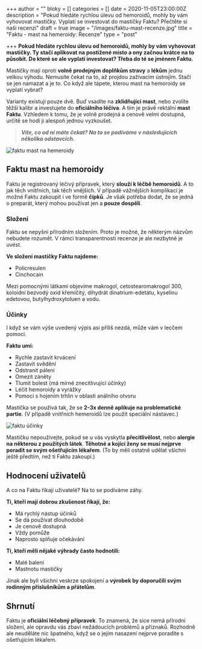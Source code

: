+++
author = ""
bloky = []
categories = []
date = 2020-11-05T23:00:00Z
description = "Pokud hledáte rychlou úlevu od hemoroidů, mohly by vám vyhovovat mastičky. Vyplatí se investovat do mastičky Faktu? Přečtěte si naši recenzi"
draft = true
image = "/images/faktu-mast-recenze.jpg"
title = "Faktu - mast na hemeroidy: Recenze"
type = "post"

+++
**Pokud hledáte rychlou úlevu od hemoroidů, mohly by vám vyhovovat mastičky. Ty stačí aplikovat na postižené místo a ony začnou krátce na to působit. Do které se ale vyplatí investovat? Třeba do té se jménem Faktu.**

Mastičky mají oproti **volně prodejným doplňkům stravy** a **lékům** jednu velkou výhodu. Nemusíte čekat na to, až projdou zažívacím ústrojím. Stačí se jen namazat a je to. Co když ale tápete, kterou mast na hemoroidy se vyplatí vybrat?

Varianty existují pouze dvě. Buď vsadíte na **zklidňující mast**, nebo zvolíte těžší kalibr a investujete do **oficiálního léčiva**. A tím je právě rektální **mast Faktu**. Vzhledem k tomu, že je volně prodejná a cenově velmi dostupná, určitě se hodí ji alespoň jednou vyzkoušet.

> **_Víte, co od ní máte čekat? Na to se podíváme v následujících několika odstavcích._**

![faktu mast na hemeroidy](/images/mast-na-hemeroidy.jpg)

## Faktu mast na hemoroidy

Faktu je registrovaný léčivý přípravek, který **slouží k léčbě hemoroidů**. A to jak těch vnitřních, tak těch vnějších. V případě vážnějších komplikací je možné Faktu zakoupit i ve formě **čípků**. Je však potřeba dodat, že se jedná o preparát, který mohou používat jen a **pouze dospělí**.

### Složení

Faktu se nepyšní přírodním složením. Proto je možné, že některým názvům nebudete rozumět. V rámci transparentnosti recenze je ale nezbytné je uvést.

**Ve složení mastičky Faktu najdeme:**

* Policresulen
* Cinchocain

Mezi pomocnými látkami objevíme makrogol, cetostearomakrogol 300, koloidní bezvodý oxid křemičitý, dihydrát dinatrium-edetátu, kyselinu edetovou, butylhydroxytoluen a vodu.

### Účinky

I když se vám výše uvedený výpis asi příliš nezdá, může vám v lecčem pomoci.

**Faktu umí:**

* Rychle zastavit krvácení
* Zastavit svědění
* Odstranit pálení
* Omezit záněty
* Tlumit bolest (má mírné znecitlivující účinky)
* Léčit hemoroidy a vyrážky
* Pomoci s hojením trhlin v oblasti análního otvoru

Mastička se používá tak, že se **2-3x denně aplikuje na problematické partie**. (V případě vnitřních hemeroidů lze použít speciální nástavec.)

![faktu účinky](/images/faktu-ucinky.jpg)

Mastičku nepoužívejte, pokud se u vás vyskytla **přecitlivělost**, nebo **alergie na některou z použitých látek**. **Těhotné a kojící ženy se musí nejprve poradit se svým ošetřujícím lékařem**. (To by měli ostatně udělat všichni ještě předtím, než ti Faktu zakoupí.)

## Hodnocení uživatelů

A co na Faktu říkají uživatelé? Na to se podíváme záhy.

**Ti, kteří mají dobrou zkušenost říkají, že:**

* Má rychlý nástup účinků
* Se dá používat dlouhodobě
* Je cenově dostupná
* Vždy pomůže
* Naprosto splňuje očekávání

**Ti, kteří měli nějaké výhrady často hodnotili:**

* Malé balení
* Mastnotu mastičky

Jinak ale byli všichni veskrze spokojení a **výrobek by doporučili svým rodinným příslušníkům a přátelům**.

## Shrnutí

Faktu je **oficiální léčebný přípravek**. To znamená, že sice nemá přírodní složení, ale opravdu vás zbaví nežádoucích problémů a příznaků. Rozhodně ale neuděláte nic špatného, když se o jejím nasazení nejprve poradíte s ošetřujícím lékařem.